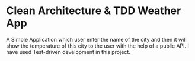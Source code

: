 # Clean Architecture & TDD Weather App

A Simple Application which user enter the name of the city and then it will show the temperature of this city to the user with the help of a public API.
I have used Test-driven development in this project. 

